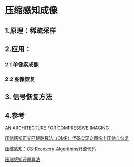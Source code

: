 # 压缩感知成像

## 1.原理：稀疏采样



## 2.应用：

### 2.1 单像素成像



### 2.2 图像恢复



## 3. 信号恢复方法







## 4.参考

[AN ARCHITECTURE FOR COMPRESSIVE IMAGING](https://people.engr.ncsu.edu/dzbaron/pdf/icip2006.pdf)

[压缩感知正交匹跟踪算法（OMP）代码实现之图像上压缩与恢复](https://blog.csdn.net/weixin_37720172/article/details/97612621?utm_medium=distribute.pc_relevant.none-task-blog-2~default~baidujs_baidulandingword~default-0.no_search_link&spm=1001.2101.3001.4242.0)

[压缩感知：CS-Recovery-Algorithms开源代码](https://zhuanlan.zhihu.com/p/27062896)

[压缩感知还原算法](https://zh.wikipedia.org/wiki/%E5%A3%93%E7%B8%AE%E6%84%9F%E7%9F%A5%E9%82%84%E5%8E%9F%E6%BC%94%E7%AE%97%E6%B3%95)